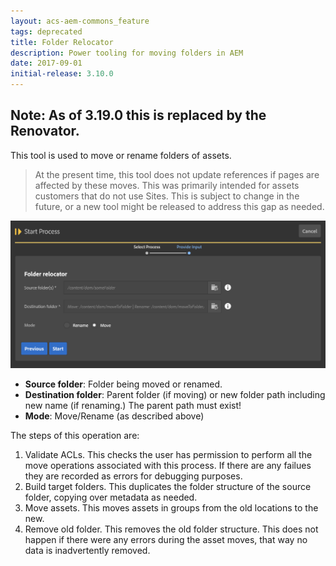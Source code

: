 ```yaml
---
layout: acs-aem-commons_feature
tags: deprecated
title: Folder Relocator
description: Power tooling for moving folders in AEM
date: 2017-09-01
initial-release: 3.10.0
---
```


## Note: As of 3.19.0 this is replaced by the Renovator.

This tool is used to move or rename folders of assets.  

> At the present time, this tool does not update references if pages are affected by these moves.  This was primarily intended for assets customers that do not use Sites.  This is subject to change in the future, or a new tool might be released to address this gap as needed.

![Folder Relocator](./images/folder-relocator.png)

* **Source folder**: Folder being moved or renamed.
* **Destination folder**: Parent folder (if moving) or new folder path including new name (if renaming.) The parent path must exist!
* **Mode**: Move/Rename (as described above)

The steps of this operation are:

1. Validate ACLs.  This checks the user has permission to perform all the move operations associated with this process.  If there are any failues they are recorded as errors for debugging purposes.
2. Build target folders.  This duplicates the folder structure of the source folder, copying over metadata as needed.
3. Move assets.  This moves assets in groups from the old locations to the new.
4. Remove old folder.  This removes the old folder structure.  This does not happen if there were any errors during the asset moves, that way no data is inadvertently removed.
